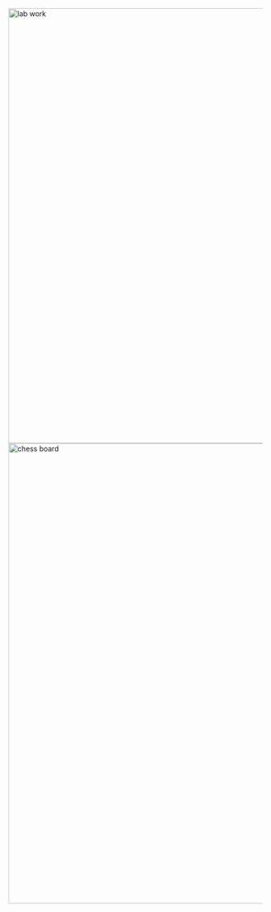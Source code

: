 <img width="1843" height="860" alt="lab work" src="https://github.com/user-attachments/assets/ab4b5a9a-44a5-4060-94aa-18b7a3e0aafb" />
<img width="1327" height="910" alt="chess board" src="https://github.com/user-attachments/assets/162b534a-acac-434e-882b-ce692c6aa909" />

